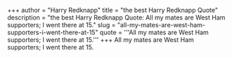 +++
author = "Harry Redknapp"
title = "the best Harry Redknapp Quote"
description = "the best Harry Redknapp Quote: All my mates are West Ham supporters; I went there at 15."
slug = "all-my-mates-are-west-ham-supporters-i-went-there-at-15"
quote = '''All my mates are West Ham supporters; I went there at 15.'''
+++
All my mates are West Ham supporters; I went there at 15.
